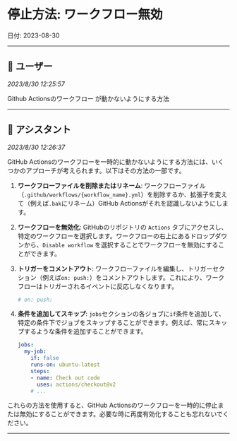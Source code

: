 # 停止方法: ワークフロー無効

日付: 2023-08-30

---

## 👤 ユーザー
*2023/8/30 12:25:57*

Github Actionsのワークフロー が動かないようにする方法

---

## 🤖 アシスタント
*2023/8/30 12:26:37*

GitHub Actionsのワークフローを一時的に動かないようにする方法には、いくつかのアプローチが考えられます。以下はその方法の一部です。

1. **ワークフローファイルを削除またはリネーム**:
   ワークフローファイル（`.github/workflows/{workflow_name}.yml`）を削除するか、拡張子を変えて（例えば`.bak`にリネーム）GitHub Actionsがそれを認識しないようにします。

2. **ワークフローを無効化**:
   GitHubのリポジトリの `Actions` タブにアクセスし、特定のワークフローを選択します。ワークフローの右上にあるドロップダウンから、`Disable workflow` を選択することでワークフローを無効にすることができます。

3. **トリガーをコメントアウト**:
   ワークフローファイルを編集し、トリガーセクション（例えば`on: push:`）をコメントアウトします。これにより、ワークフローはトリガーされるイベントに反応しなくなります。

   ```yaml
   # on: push:
   ```

4. **条件を追加してスキップ**:
   `jobs`セクションの各ジョブに`if`条件を追加して、特定の条件下でジョブをスキップすることができます。例えば、常にスキップするような条件を追加することができます。

   ```yaml
   jobs:
     my-job:
       if: false
       runs-on: ubuntu-latest
       steps:
       - name: Check out code
         uses: actions/checkout@v2
       # ...
   ```

これらの方法を使用すると、GitHub Actionsのワークフローを一時的に停止または無効にすることができます。必要な時に再度有効化することも忘れないでください。

---
